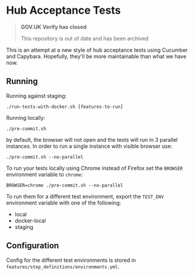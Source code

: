 # Hub Acceptance Tests

>**GOV.UK Verify has closed**
>
>This repository is out of date and has been archived

This is an attempt at a new style of hub acceptance tests using Cucumber and Capybara.
Hopefully, they'll be more maintainable than what we have now.


## Running

Running against staging:
```
./run-tests-with-docker.sh [features-to-run]
```

Running locally:
```
./pre-commit.sh
```
by default, the browser will not open and the tests will run in 3 parallel instances.
In order to run a single instance with visible browser use:
```
./pre-commit.sh --no-parallel
```

To run your tests locally using Chrome instead of Firefox set the `BROWSER` environment variable to `chrome`:
```
BROWSER=chrome ./pre-commit.sh --no-parallel
```

To run them for a different test environment, export the `TEST_ENV` environment variable with one of the following:

  * local
  * docker-local
  * staging

## Configuration

Config for the different test environments is stored in `features/step_definitions/environments.yml`.
